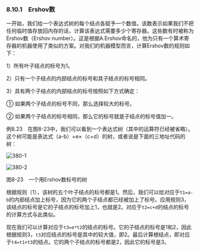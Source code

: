 ### 8.10.1　Ershov数

一开始，我们给一个表达式树的每个结点各赋予一个数值。该数表示如果我们不把任何临时值存放回内存的话，计算该表达式需要多少个寄存器。这些数有时被称为Ershov数（Ershov number）。这是根据A.Ershov命名的，他为只有一个算术寄存器的机器使用了类似的方案。对我们的机器模型而言，计算Ershov数的规则如下：

1）所有叶子结点的标号为1。

2）只有一个子结点的内部结点的标号和其子结点的标号相同。

3）具有两个子结点的内部结点的标号按照如下方式确定：

① 如果两个子结点的标号不同，那么选择较大的标号。

② 如果两个子结点的标号相同，那么它的标号就是子结点的标号值加一。

例8.23　在图8-23中，我们可以看到一个表达式树（其中的运算符已经被省略）。这个树可能是表达式（a-b）+e×（c+d）的树，或者说是下面的三地址代码的树：

![380-1](../Images/image04614.jpeg)

![380-2](../Images/image04615.jpeg)

图8-23　一个用Ershov数标号的树

根据规则（1），该树的五个叶子结点的标号都是1。然后，我们可以给对应于`t1=a-b`的内部结点加上标号，因为它的两个子结点都已经被加上了标号。应用规则3，该结点的标号是它的子结点的标号加上1，也就是2。对应于`t2=c+d`的结点的标号的计算方式与此类似。

现在我们可以计算对应于`t3=e*t2`的结点的标号。它的子结点的标号是1和2，因此根据规则3，`t3`对应结点的标号是其中的较大值，即2。最后计算根结点，即对应于`t4=t1+t3`的结点。它的两个子结点的标号都是2，因此它的标号是3。